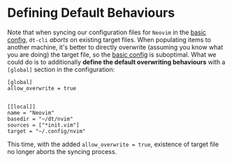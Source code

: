 # Defining Default Behaviours

Note that when syncing our configuration files for `Neovim` in the [basic
config](/config/guide/), `dt-cli` _aborts_ on existing target files.  When
populating items to another machine, it's better to directly overwrite
(assuming you know what you are doing) the target file, so the [basic
config](/config/guide/) is suboptimal.  What we could do is to additionally **define
the default overwriting behaviours** with a `[global]` section in the
configuration:

```toml{1-4}
[global]
allow_overwrite = true


[[local]]
name = "Neovim"
basedir = "~/dt/nvim"
sources = ["*init.vim"]
target = "~/.config/nvim"
```

This time, with the added `allow_overwrite = true`, existence of target file
no longer aborts the syncing process.
